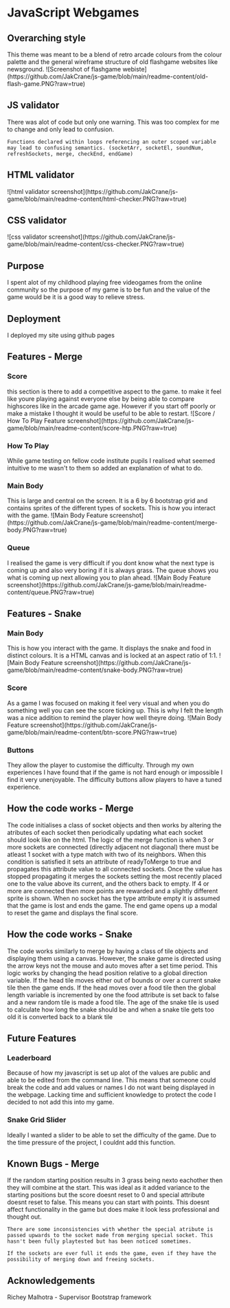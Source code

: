 <h1>JavaScript Webgames</h1>

<h2>Overarching style</h2>
    This theme was meant to be a blend of retro arcade colours from the colour palette and the general wireframe structure of old flashgame websites like newsground.
    ![Screenshot of flashgame webiste](https://github.com/JakCrane/js-game/blob/main/readme-content/old-flash-game.PNG?raw=true)


<h2>JS validator</h2>
    There was alot of code but only one warning. This was too complex for me to change and only lead to confusion.

    Functions declared within loops referencing an outer scoped variable may lead to confusing semantics. (socketArr, socketEl, soundNum, refreshSockets, merge, checkEnd, endGame)
<h2>HTML validator</h2>
    ![html validator screenshot](https://github.com/JakCrane/js-game/blob/main/readme-content/html-checker.PNG?raw=true)
<h2>CSS validator</h2>
    ![css validator screenshot](https://github.com/JakCrane/js-game/blob/main/readme-content/css-checker.PNG?raw=true)

<h2>Purpose</h2>
    I spent alot of my childhood playing free videogames from the online community so the purpose of my game is to be fun and the value of the game would be it is a good way to relieve stress.

<h2>Deployment</h2>
    I deployed my site using github pages
<h2>Features - Merge</h2>
    <h3>Score</h3>
        this section is there to add a competitive aspect to the game. to make it feel like youre playing against everyone else by being able to compare highscores like in the arcade game age. However if you start off poorly or make a mistake I thought it would be useful to be able to restart.
    ![Score / How To Play Feature screenshot](https://github.com/JakCrane/js-game/blob/main/readme-content/score-htp.PNG?raw=true)    
    <h3>How To Play</h3>
        While game testing on fellow code institute pupils I realised what seemed intuitive to me wasn't to them so added an explanation of what to do.
    <h3>Main Body</h3>
        This is large and central on the screen. It is a 6 by 6 bootstrap grid and contains sprites of the different types of sockets. This is how you interact with the game. 
    ![Main Body Feature screenshot](https://github.com/JakCrane/js-game/blob/main/readme-content/merge-body.PNG?raw=true)    
    <h3>Queue</h3>
        I realised the game is very difficult if you dont know what the next type is coming up and also very boring if it is always grass. The queue shows you what is coming up next allowing you to plan ahead.
    ![Main Body Feature screenshot](https://github.com/JakCrane/js-game/blob/main/readme-content/queue.PNG?raw=true)     

<h2>Features - Snake</h2>
    <h3>Main Body</h3>
        This  is how you interact with the game. It displays the snake and food in distinct colours. It is a HTML canvas and is locked at an aspect ratio of 1:1.
    ![Main Body Feature screenshot](https://github.com/JakCrane/js-game/blob/main/readme-content/snake-body.PNG?raw=true)
    <h3>Score</h3>
        As a game I was focused on making it feel very visual and when you do something well you can see the score ticking up. This is why I felt the length was a nice addition to remind the player how well theyre doing.
    ![Main Body Feature screenshot](https://github.com/JakCrane/js-game/blob/main/readme-content/btn-score.PNG?raw=true)
    <h3>Buttons</h3>
        They allow the player to customise the difficulty. Through my own experiences I have found that if the game is not hard enough or impossible I find it very unenjoyable. The difficulty buttons allow players to have a tuned experience.
    
<h2>How the code works - Merge</h2>
    The code initialises a class of socket objects and then works by altering the atributes of each socket then periodically updating what each socket should look like on the html. The logic of the merge function is when 3 or more sockets are connected (directly adjacent not diagonal) there must be atleast 1 socket with a type match with two of its neighbors. When this condition is satisfied it sets an attribute of readyToMerge to true and propagates this attribute value to all connected sockets. Once the value has stopped propagating it merges the sockets setting the most recently placed one to the value above its current, and the others back to empty. If 4 or more are connected then more points are rewarded and a slightly different sprite is shown. When no socket has the type attribute empty it is assumed that the game is lost and ends the game. The end game opens up a modal to reset the game and displays the final score.

<h2>How the code works - Snake</h2>
    The code works similarly to merge by having a class of tile objects and displaying them using a canvas. However, the snake game is directed using the arrow keys not the mouse and auto moves after a set time period. This logic works by changing the head position relative to a global direction variable. If the head tile moves either out of bounds or over a current snake tile then the game ends. If the head moves over a food tile then the global length variable is incremented by one the food attribute is set back to false and a new random tile is made a food tile. The age of the snake tile is used to calculate how long the snake should be and when a snake tile gets too old it is converted back to a blank tile

<h2>Future Features</h2>
    <h3>Leaderboard</h3>
        Because of how my javascript is set up alot of the values are public and able to be edited from the command line. This means that someone could break the code and add values or names I do not want being displayed in the webpage. Lacking time and sufficient knowledge to protect the code I decided to not add this into my game.
    <h3>Snake Grid Slider</h3>
        Ideally I wanted a slider to be able to set the difficulty of the game. Due to the time pressure of the project, I couldnt add this function.

<h2>Known Bugs - Merge</h2>
    If the random starting position results in 3 grass being nexto eachother then they will combine at the start. This was ideal as it added variance to the starting positions but the score doesnt reset to 0 and special attribute doesnt reset to false. This means you can start with points. This doesnt affect functionality in the game but does make it look less professional and thought out.
    
    There are some inconsistencies with whether the special atribute is passed upwards to the socket made from merging special socket. This hasn't been fully playtested but has been noticed sometimes.

    If the sockets are ever full it ends the game, even if they have the possibility of merging down and freeing sockets.

<h2>Acknowledgements</h2>
    Richey Malhotra - Supervisor
    Bootstrap framework